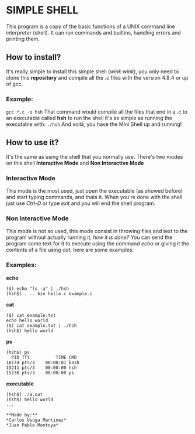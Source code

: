 # SIMPLE SHELL
This program is a copy of the basic functions of a UNIX command line interpreter (shell).
It can run commands and builtins, handling errors and printing them.

## How to install?
It's really simple to install this simple shell (*wink wink*), you only need to clone this **repository** and compile all the *.c* files with the version 4.8.4 or up of gcc.

### Example:
`gcc *.c -o hsh`
That command would compile all the files that end in a *.c* to an executable called **hsh**
to run the shell it's as simple as running the executable with:
`./hsh`
And voilá, you have the Mini Shell up and running!

## How to use it?
It's the same as using the shell that you normally use. There's two modes on this shell **Interactive Mode** and **Non Interactive Mode**

### Interactive Mode
This mode is the most used, just open the executable (as showed before) and start typing commands, and thats it.
When you're done with the shell just use *Ctrl-D* or type *exit* and you will end the shell program.

### Non Interactive Mode
This mode is not so used, this mode consist in throwing files and text to the program without actually running it, *how it is done?*
You can send the program some text for it to execute using the command *echo* or giving it the contents of a file using *cat*, here are some examples:

### Examples:
**echo**
```
($) echo "ls -a" | ./hsh
(hsh$) . .. bin hello.c example.c
```
**cat**
```
($) cat example.txt
echo hello world
($) cat example.txt | ./hsh
(hsh$) hello world
```

**ps**
```
(hsh$) ps
  PID TTY          TIME CMD
10774 pts/3    00:00:01 bash
15211 pts/3    00:00:00 hsh
15230 pts/3    00:00:00 ps
```

**executable**
```
(hsh$) ./a.out
(hsh$) hello world
...

**Made by:**
*Carlos Usuga Martinez*
*Juan Pablo Montoya*
